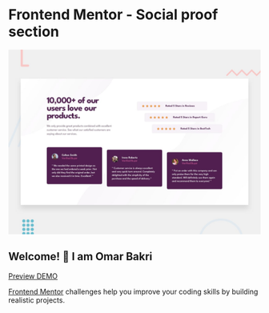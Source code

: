 # Frontend Mentor - Social proof section

![Design preview for the Social proof section coding challenge](./design/desktop-preview.jpg)

## Welcome! 👋 I am Omar Bakri

[Preview DEMO](https://github.com/omar-bakry/Social-proof-section/)

[Frontend Mentor](https://www.frontendmentor.io) challenges help you improve your coding skills by building realistic projects.
